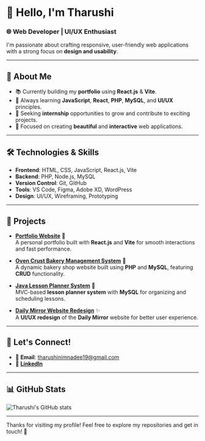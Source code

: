 # 👋 Hello, I'm Tharushi

### 🌐 Web Developer | UI/UX Enthusiast

I'm passionate about crafting responsive, user-friendly web applications with a strong focus on **design and usability**.

---

## 💼 About Me
- 📚 Currently building my **portfolio** using **React.js** & **Vite**.
- 🚀 Always learning **JavaScript**, **React**, **PHP**, **MySQL**, and **UI/UX** principles.
- 🌱 Seeking **internship** opportunities to grow and contribute to exciting projects.
- 🌟 Focused on creating **beautiful** and **interactive** web applications.

---

## 🛠️ Technologies & Skills

- **Frontend**: HTML, CSS, JavaScript, React.js, Vite
- **Backend**: PHP, Node.js, MySQL
- **Version Control**: Git, GitHub
- **Tools**: VS Code, Figma, Adobe XD, WordPress
- **Design**: UI/UX, Wireframing, Prototyping

---

## 📝 Projects

- **[Portfolio Website](https://tharushi1019.github.io/My-Portfolio/)** 🌟  
  A personal portfolio built with **React.js** and **Vite** for smooth interactions and fast performance.

- **[Oven Crust Bakery Management System](https://github.com/tharushi1019/Bakery-Shop-Web)** 🍞  
  A dynamic bakery shop website built using **PHP** and **MySQL**, featuring **CRUD** functionality.

- **[Java Lesson Planner System](https://github.com/tharushi1019/ITBIN-2211-0202)** 📅  
  MVC-based **lesson planner system** with **MySQL** for organizing and scheduling lessons.

- **[Daily Mirror Website Redesign](https://www.figma.com/design/dR8owZfqFdsR9pYQPl5dDr/Redesign-DailyMirror.lk-Website?node-id=0-1&t=SnDvxwsWIq8fnuS1-1)** ✨  
  A **UI/UX redesign** of the **Daily Mirror** website for better user experience.

---

## 🤝 Let's Connect!

- 📧 **Email**: [tharushinimnadee19@gmail.com](mailto:tharushinimnadee19@gmail.com)
- 🔗 **[LinkedIn](https://www.linkedin.com/in/t-nimnadi/)**

---

## 📊 GitHub Stats

![Tharushi's GitHub stats](https://github-readme-stats.vercel.app/api?username=tharushi1019&show_icons=true&theme=radical)

---

Thanks for visiting my profile! Feel free to explore my repositories and get in touch! 💬
